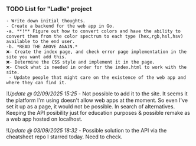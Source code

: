 ### TODO List for "Ladle" project
    - Write down initial thoughts. 
    - Create a backend for the web app in Go.
    -a. **!** Figure out how to convert colors and have the ability to convert them from the color spectrum to each type (hex,rgb,hsl,hsv) available to the end user.
    -b. *READ THE ABOVE AGAIN.*
    ❌- Create the index page, and check error page implementation in the site you want add this.
    ❌- Determine the CSS style and implement it in the page.
    ❌- Check what is needed in order for the index.html to work with the site.
     - Update people that might care on the existence of the web app and where they can find it.

❕*Update @ 02/09/2025 15:25*
       - Not possible to add it to the site. It seems it the platform I'm using doesn't allow web apps at the moment. So even I've set it up as a page, it would not be possible. In search of alternatives. Keeping the API posibility just for education purposes & possible remake as a web app hosted on localhost.


!*Update @ 03/09/2025 18:32*
       - Possible solution to the API via the cheatsheet repo I starred today. Need to check.
